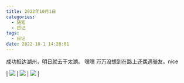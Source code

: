```yaml
---
title: 2022年10月1日
categories:
  - 随笔
  - 日记
tags:
  - 日记
date: 2022-10-1 14:28:01
---
```



成功抵达湖州，明日就去干太湖。
嘿嘿 万万没想到在路上还偶遇骑友。nice

| ![](http://blog.feizhufanfan.top:18088/minio/images/blog/20230225172847.png) | ![](http://blog.feizhufanfan.top:18088/minio/images/blog/20230225172903.png) | ![](http://blog.feizhufanfan.top:18088/minio/images/blog/20230225172918.png) |